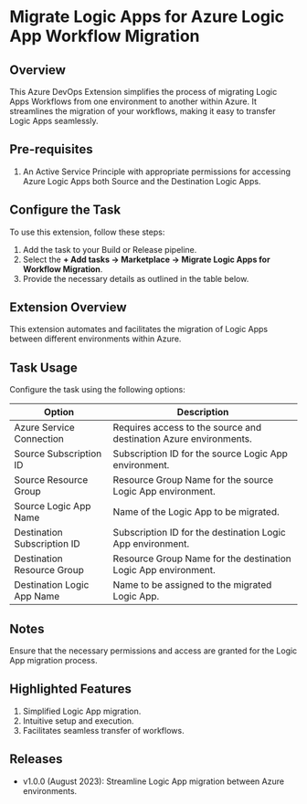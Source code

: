# Migrate Logic Apps for Azure Logic App Workflow Migration

## Overview
This Azure DevOps Extension simplifies the process of migrating Logic Apps Workflows from one environment to another within Azure. It streamlines the migration of your workflows, making it easy to transfer Logic Apps seamlessly.

## Pre-requisites
1. An Active Service Principle with appropriate permissions for accessing Azure Logic Apps both Source and the Destination Logic Apps.

## Configure the Task
To use this extension, follow these steps:

1. Add the task to your Build or Release pipeline.
2. Select the **+ Add tasks -> Marketplace -> Migrate Logic Apps for Workflow Migration**.
3. Provide the necessary details as outlined in the table below.

## Extension Overview
This extension automates and facilitates the migration of Logic Apps between different environments within Azure.

## Task Usage
Configure the task using the following options:

| Option                           | Description                                            |
|----------------------------------|--------------------------------------------------------|
| Azure Service Connection         | Requires access to the source and destination Azure environments. |
| Source Subscription ID           | Subscription ID for the source Logic App environment. |
| Source Resource Group            | Resource Group Name for the source Logic App environment. |
| Source Logic App Name            | Name of the Logic App to be migrated. |
| Destination Subscription ID      | Subscription ID for the destination Logic App environment. |
| Destination Resource Group       | Resource Group Name for the destination Logic App environment. |
| Destination Logic App Name       | Name to be assigned to the migrated Logic App. |

## Notes
Ensure that the necessary permissions and access are granted for the Logic App migration process.

## Highlighted Features
1. Simplified Logic App migration.
2. Intuitive setup and execution.
3. Facilitates seamless transfer of workflows.

## Releases
- v1.0.0 (August 2023): Streamline Logic App migration between Azure environments.
